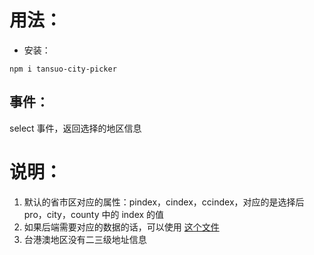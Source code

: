 
# 用法：


* 安装：
```
npm i tansuo-city-picker 
```

## 事件：
select 事件，返回选择的地区信息

# 说明：
1. 默认的省市区对应的属性：pindex，cindex，ccindex，对应的是选择后 pro，city，county 中的 index 的值
2. 如果后端需要对应的数据的话，可以使用 [这个文件](https://github.com/tansuo1989/vue-component/blob/master/doc/tansuo-city-picker.sql)
3. 台港澳地区没有二三级地址信息








